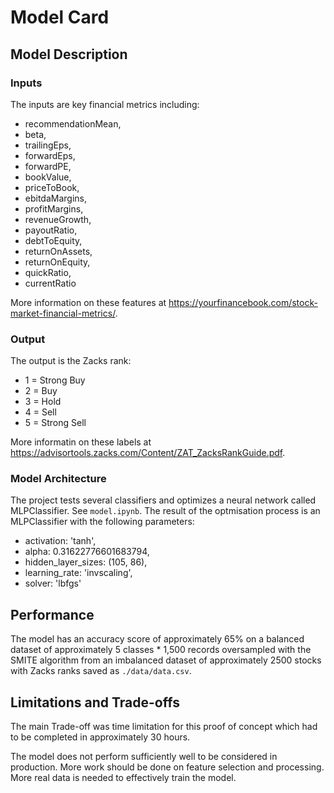 # Model Card

## Model Description

### Inputs 

The inputs are key financial metrics including: 
- recommendationMean,
- beta,
- trailingEps,
- forwardEps,
- forwardPE,
- bookValue,
- priceToBook,
- ebitdaMargins,
- profitMargins,
- revenueGrowth,
- payoutRatio,
- debtToEquity,
- returnOnAssets,
- returnOnEquity,
- quickRatio,
- currentRatio

More information on these features at https://yourfinancebook.com/stock-market-financial-metrics/.

### Output

The output is the Zacks rank:
- 1 = Strong Buy
- 2 = Buy
- 3 = Hold
- 4 = Sell
- 5 = Strong Sell 

More informatin on these labels at https://advisortools.zacks.com/Content/ZAT_ZacksRankGuide.pdf.

### Model Architecture

The project tests several classifiers and optimizes a neural network called MLPClassifier. See `model.ipynb`.
The result of the optmisation process is an MLPClassifier with the following parameters:
- activation: 'tanh',
- alpha: 0.31622776601683794,
- hidden_layer_sizes: (105, 86),
- learning_rate: 'invscaling',
- solver: 'lbfgs'

## Performance

The model has an accuracy score of approximately 65% on a balanced dataset of approximately 5 classes * 1,500 records oversampled with the SMITE algorithm from an imbalanced dataset of approximately 2500 stocks with Zacks ranks saved as `./data/data.csv`.

## Limitations and Trade-offs

The main Trade-off was time limitation for this proof of concept which had to be completed in approximately 30 hours.

The model does not perform sufficiently well to be considered in production. More work should be done on feature selection and processing. More real data is needed to effectively train the model.
